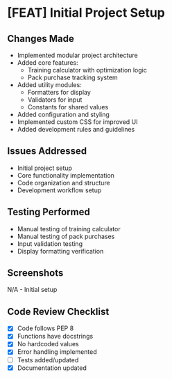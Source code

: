 # [FEAT] Initial Project Setup

## Changes Made
- Implemented modular project architecture
- Added core features:
  - Training calculator with optimization logic
  - Pack purchase tracking system
- Added utility modules:
  - Formatters for display
  - Validators for input
  - Constants for shared values
- Added configuration and styling
- Implemented custom CSS for improved UI
- Added development rules and guidelines

## Issues Addressed
- Initial project setup
- Core functionality implementation
- Code organization and structure
- Development workflow setup

## Testing Performed
- Manual testing of training calculator
- Manual testing of pack purchases
- Input validation testing
- Display formatting verification

## Screenshots
N/A - Initial setup

## Code Review Checklist
- [x] Code follows PEP 8
- [x] Functions have docstrings
- [x] No hardcoded values
- [x] Error handling implemented
- [ ] Tests added/updated
- [x] Documentation updated 
